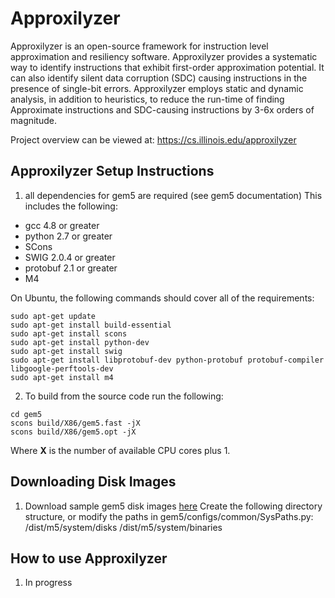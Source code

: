# Approxilyzer

Approxilyzer is an open-source framework for instruction level approximation 
and resiliency software. Approxilyzer provides a systematic way to identify 
instructions that exhibit first-order approximation potential. It can also identify 
silent data corruption (SDC) causing instructions in the presence of single-bit errors. 
Approxilyzer employs static and dynamic analysis, in addition to heuristics, to reduce 
the run-time of finding Approximate instructions and SDC-causing instructions by 3-6x 
orders of magnitude.

Project overview can be viewed at: https://cs.illinois.edu/approxilyzer



## Approxilyzer Setup Instructions
1. all dependencies for gem5 are required (see gem5 documentation) This includes the following:

  * gcc 4.8 or greater
  * python 2.7 or greater
  * SCons
  * SWIG 2.0.4 or greater
  * protobuf 2.1 or greater
  * M4

   On Ubuntu, the following commands should cover all of the requirements:
   
```
sudo apt-get update
sudo apt-get install build-essential
sudo apt-get install scons
sudo apt-get install python-dev
sudo apt-get install swig
sudo apt-get install libprotobuf-dev python-protobuf protobuf-compiler libgoogle-perftools-dev
sudo apt-get install m4
```
2. To build from the source code run the following:
```
cd gem5
scons build/X86/gem5.fast -jX
scons build/X86/gem5.opt -jX
```

   Where **X** is the number of available CPU cores plus 1.  

## Downloading Disk Images
1. Download sample gem5 disk images [here](https://uofi.box.com/s/6h0ep96pbi5sexygmyobt778wyqfl3r6)
Create the following directory structure, or modify the paths in
gem5/configs/common/SysPaths.py: /dist/m5/system/disks
                            /dist/m5/system/binaries


## How to use Approxilyzer
1. In progress
